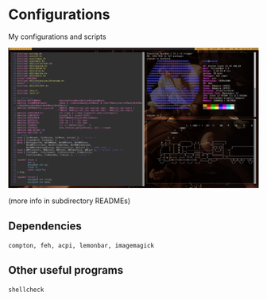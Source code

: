 # Configurations

My configurations and scripts

![Desktop Image](https://github.com/eikrt/configurations/blob/main/media/screenshots/desktop2882020.png)

(more info in subdirectory READMEs)

## Dependencies

```compton, feh, acpi, lemonbar, imagemagick```

## Other useful programs

```shellcheck```

